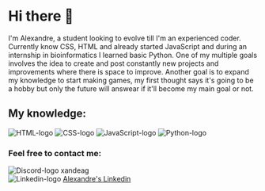 # Hi there 👋
I'm Alexandre, a student looking to evolve till I'm an experienced coder. Currently know CSS, HTML and already started JavaScript and during an internship in bioinformatics I learned basic Python.
One of my multiple goals involves the idea to create and post constantly new projects and improvements where there is space to improve.
Another goal is to expand my knowledge to start making games, my first thought says it's going to be a hobby but only the future will answear if it'll become my main goal or not.

## My knowledge:
<img src="https://img.shields.io/badge/HTML5-E34F26?style=for-the-badge&logo=html5&logoColor=white" alt="HTML-logo">
<img src="https://img.shields.io/badge/CSS3-1572B6?style=for-the-badge&logo=css3&logoColor=white" alt="CSS-logo">
<img src="https://img.shields.io/badge/JavaScript-F7DF1E?style=for-the-badge&logo=javascript&logoColor=black" alt="JavaScript-logo"> 
<img src="https://img.shields.io/badge/Python-14354C?style=for-the-badge&logo=python&logoColor=white" alt="Python-logo">

### Feel free to contact me:
<img src="https://img.shields.io/badge/Discord-7289DA?style=for-the-badge&logo=discord&logoColor=white" alt="Discord-logo">  xandeag
<br>
<img src="https://img.shields.io/badge/LinkedIn-0077B5?style=for-the-badge&logo=linkedin&logoColor=white" alt="Linkedin-logo">  [Alexandre's Linkedin](https://www.linkedin.com/in/alexandre-silveira-melo-a00987235/)

